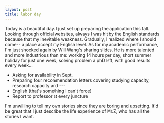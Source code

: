 ```yaml
---
layout: post
title: labor day
---
```


Today is a beautiful day. I just set up preparing the application this fall. Looking through official websites, always I was hit by the English standards because that my inevitable weakness. Gradually, I realized where I should come-- a place accept my English level. As for my academic performance, I'm just shocked again by Will Wang's sharing slides. He is more talented and more industrious than me: working 14 hours per day, short summer holiday for just one week, solving problem a phD left, with good results every week… 

* Asking for availability in Sept.
* Preparing four recommendation letters covering studying capacity, research capacity and ---
* English (that's something I can't force)
* Report to professor at every juncture

I'm unwilling to tell my own stories since they are boring and upsetting. It'd be great that I just describe the life experience of Mr.Z, who has all the stories I want.  